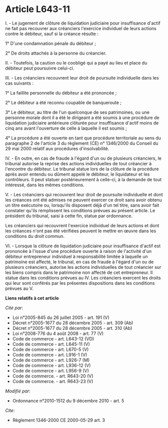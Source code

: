 # Article L643-11

I. - Le jugement de clôture de liquidation judiciaire pour insuffisance d'actif ne fait pas recouvrer aux créanciers
l'exercice individuel de leurs actions contre le débiteur, sauf si la créance résulte :

1° D'une condamnation pénale du débiteur ;

2° De droits attachés à la personne du créancier.

II. - Toutefois, la caution ou le coobligé qui a payé au lieu et place du débiteur peut poursuivre celui-ci.

III. - Les créanciers recouvrent leur droit de poursuite individuelle dans les cas suivants :

1° La faillite personnelle du débiteur a été prononcée ;

2° Le débiteur a été reconnu coupable de banqueroute ;

3° Le débiteur, au titre de l'un quelconque de ses patrimoines, ou une personne morale dont il a été le dirigeant a été
soumis à une procédure de liquidation judiciaire antérieure clôturée pour insuffisance d'actif moins de cinq ans avant
l'ouverture de celle à laquelle il est soumis ;

4° La procédure a été ouverte en tant que procédure territoriale au sens du paragraphe 2 de l'article 3 du règlement (CE) n°
1346/2000 du Conseil du 29 mai 2000 relatif aux procédures d'insolvabilité.

IV. - En outre, en cas de fraude à l'égard d'un ou de plusieurs créanciers, le tribunal autorise la reprise des actions
individuelles de tout créancier à l'encontre du débiteur. Le tribunal statue lors de la clôture de la procédure après avoir
entendu ou dûment appelé le débiteur, le liquidateur et les contrôleurs. Il peut statuer postérieurement à celle-ci, à la
demande de tout intéressé, dans les mêmes conditions.

V. - Les créanciers qui recouvrent leur droit de poursuite individuelle et dont les créances ont été admises ne peuvent
exercer ce droit sans avoir obtenu un titre exécutoire ou, lorsqu'ils disposent déjà d'un tel titre, sans avoir fait
constater qu'ils remplissent les conditions prévues au présent article. Le président du tribunal, saisi à cette fin, statue
par ordonnance. 

Les créanciers qui recouvrent l'exercice individuel de leurs actions et dont les créances n'ont pas été vérifiées peuvent le
mettre en œuvre dans les conditions du droit commun.

VI. - Lorsque la clôture de liquidation judiciaire pour insuffisance d'actif est prononcée à l'issue d'une procédure ouverte
à raison de l'activité d'un débiteur entrepreneur individuel à responsabilité limitée à laquelle un patrimoine est affecté,
le tribunal, en cas de fraude à l'égard d'un ou de plusieurs créanciers, autorise les actions individuelles de tout créancier
sur les biens compris dans le patrimoine non affecté de cet entrepreneur. Il statue dans les conditions prévues au IV. Les
créanciers exercent les droits qui leur sont conférés par les présentes dispositions dans les conditions prévues au V.

**Liens relatifs à cet article**

_Cité par_:

  - Loi n°2005-845 du 26 juillet 2005 - art. 191 (V)
  - Décret n°2005-1677 du 28 décembre 2005 - art. 309 (Ab)
  - Décret n°2005-1677 du 28 décembre 2005 - art. 310 (Ab)
  - Loi n°2008-776 du 4 août 2008 - art. 77 (V)
  - Code de commerce - art. L643-12 (VD)
  - Code de commerce - art. L645-11 (V)
  - Code de commerce - art. L670-5 (V)
  - Code de commerce - art. L916-1 (V)
  - Code de commerce - art. L926-7 (M)
  - Code de commerce - art. L936-12 (V)
  - Code de commerce - art. L956-9 (V)
  - Code de commerce. - art. R643-20 (V)
  - Code de commerce. - art. R643-23 (V)

_Modifié par_:

  - Ordonnance n°2010-1512 du 9 décembre 2010 - art. 5

_Cite_:

  - Règlement 1346-2000 CE 2000-05-29 art. 3
